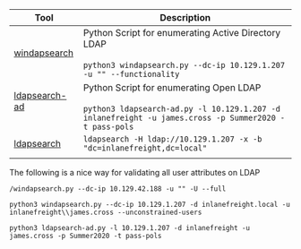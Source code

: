 


| Tool                                                            | Description                                                                                                                                              |
| --------------------------------------------------------------- | -------------------------------------------------------------------------------------------------------------------------------------------------------- |
| [windapsearch](https://github.com/ropnop/windapsearch)          | Python Script for enumerating Active Directory LDAP<br><br>```python3 windapsearch.py --dc-ip 10.129.1.207 -u "" --functionality```                      |
| [ldapsearch-ad](https://github.com/yaap7/ldapsearch-ad)<br><br> | Python Script for enumerating Open LDAP<br><br>```python3 ldapsearch-ad.py -l 10.129.1.207 -d inlanefreight -u james.cross -p Summer2020 -t pass-pols``` |
| [ldapsearch](https://linux.die.net/man/1/ldapsearch)            | ```ldapsearch -H ldap://10.129.1.207 -x -b "dc=inlanefreight,dc=local"```                                                                                |
|                                                                 |                                                                                                                                                          |


The following is a nice way for validating all user attributes on LDAP
```
/windapsearch.py --dc-ip 10.129.42.188 -u "" -U --full
```

```shell-session
python3 windapsearch.py --dc-ip 10.129.1.207 -d inlanefreight.local -u inlanefreight\\james.cross --unconstrained-users
```

```shell-session
python3 ldapsearch-ad.py -l 10.129.1.207 -d inlanefreight -u james.cross -p Summer2020 -t pass-pols
```